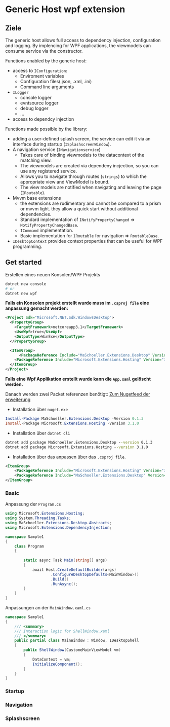 # Generic Host wpf extension

## Ziele

The generic host allows full access to dependency injection, configuration and logging.
By implencing for WPF applications, the viewmodels can consume service via the constructor.

Functions enabled by the generic host:
- access to `IConfiguration`:
    - Enviroment variables
    - Configuration files(.json, .xml, .ini)
    - Command line arguments
- `ILogger`
    - console logger
    - evntsource logger
    - debug logger
    - ...
- access to dependcy injection

Functions made possible by the library:
- adding a user-defined splash screen, the service can edit it via an interface during startup (`ISplashscreenWindow`).
- A navigation service (`INavigationservice`)
    - Takes care of binding viewmodels to the datacontext of the matching view.
    - The viewmodels are created via dependeny incjection, so you can use any registered service.
    - Allows you to navigate through routes (`strings`) to which the appropriate view and ViewModel is bound.
    - The view models are notified when navigating and leaving the page (`IRoutable`).
- Mvvm base extensions
    - the extensions are rudimentary and cannot be compared to a prism or mvvm light. they allow a quick start without additional dependencies.
    - Standard implementation of `INotifyPropertyChanged` => `NotifyPropertyChangedBase`.
    - `ICommand` implementation.
    - Basic implementation for `IRoutable` for navigation => `RoutableBase`.  
- `IDesktopContext` provides context properties that can be useful for WPF programming.  

## Get started
Erstellen eines neuen Konsolen/WPF Projekts
```powershell
dotnet new console
# or
dotnet new wpf
```
**Falls ein Konsolen projekt erstellt wurde muss im `.csproj file` eine anpassung gemacht werden:**

```xml
<Project Sdk="Microsoft.NET.Sdk.WindowsDesktop">
  <PropertyGroup>
    <TargetFramework>netcoreapp3.1</TargetFramework>
    <UseWpf>true</UseWpf>
    <OutputType>WinExe</OutputType>
  </PropertyGroup>

  <ItemGroup>
      <PackageReference Include="MaSchoeller.Extensions.Desktop" Version="0.1.3" />
    <PackageReference Include="Microsoft.Extensions.Hosting" Version="3.1.0" />
  </ItemGroup>
</Project>
```

**Falls eine Wpf Applikation erstellt wurde kann die `App.xaml` gelöscht werden.**

Danach werden zwei Packet referenzen benötigt:
[Zum Nugetfeed der erweiterung](https://www.nuget.org/packages/MaSchoeller.Extensions.Desktop/)


- Installation über `nuget.exe`
```powershell
Install-Package MaSchoeller.Extensions.Desktop -Version 0.1.3
Install-Package Microsoft.Extensions.Hosting -Version 3.1.0
```
- Installation über `dotnet cli`
```cmd
dotnet add package MaSchoeller.Extensions.Desktop --version 0.1.3
dotnet add package Microsoft.Extensions.Hosting --version 3.1.0
```
- Installation über das anpassen über das `.csproj file`.
```xml
<ItemGroup>
    <PackageReference Include="Microsoft.Extensions.Hosting" Version="3.1.0" />
    <PackageReference Include="MaSchoeller.Extensions.Desktop" Version="0.1.3" />
</ItemGroup>
```
### Basic
Anpassung der `Program.cs`

```csharp
using Microsoft.Extensions.Hosting;
using System.Threading.Tasks;
using MaSchoeller.Extensions.Desktop.Abstracts;
using Microsoft.Extensions.DependencyInjection;

namespace Sample1
{
    class Program
    {
       
        static async Task Main(string[] args)
        {  
            await Host.CreateDefaultBuilder(args)
                    .ConfigureDesktopDefaults<MainWindow>()
                    .Build()
                    .RunAsync();
        }
    }
}
```

Anpassungen an der `MainWindow.xaml.cs` 
```csharp
namespace Sample1
{
    /// <summary>
    /// Interaction logic for ShellWindow.xaml
    /// </summary>
    public partial class MainWindow : Window, IDesktopShell
    {
        public ShellWindow(CustomeMainViewModel vm)
        {
            DataContext = vm;
            InitializeComponent();
        }
    }
}

```

### Startup

### Navigation

### Splashscreen


